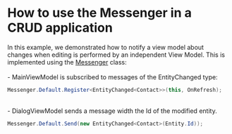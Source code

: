 # How to use the Messenger in a CRUD application


<p>In this example, we demonstrated how to notify a view model about changes when editing is performed by an independent View Model. This is implemented using the <a href="https://documentation.devexpress.com/WPF/CustomDocument17474.aspx">Messenger</a> class:<br><br>- MainViewModel is subscribed to messages of the EntityChanged<Contact> type:</p>

```cs
Messenger.Default.Register<EntityChanged<Contact>>(this, OnRefresh);
```

<p><br>- DialogViewModel sends a message width the Id of the modified entity.</p>

```cs
Messenger.Default.Send(new EntityChanged<Contact>(Entity.Id));
```



<br/>


